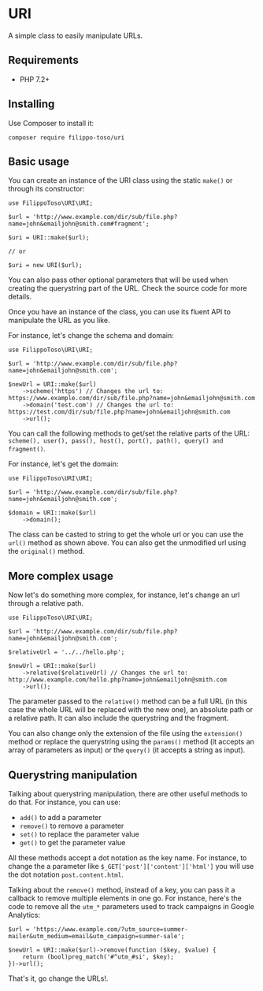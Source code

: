 # URI

A simple class to easily manipulate URLs.

## Requirements

- PHP 7.2+

## Installing

Use Composer to install it:

```
composer require filippo-toso/uri
```

## Basic usage

You can create an instance of the URI class using the static `make()` or through its constructor:

```
use FilippoToso\URI\URI;

$url = 'http://www.example.com/dir/sub/file.php?name=john&emailjohn@smith.com#fragment';

$uri = URI::make($url);

// or

$uri = new URI($url);
```

You can also pass other optional parameters that will be used when creating the querystring part of the URL. Check the source code for more details.

Once you have an instance of the class, you can use its fluent API to manipulate the URL as you like.

For instance, let's change the schema and domain:

```
use FilippoToso\URI\URI;

$url = 'http://www.example.com/dir/sub/file.php?name=john&emailjohn@smith.com';

$newUrl = URI::make($url)
    ->scheme('https') // Changes the url to: https://www.example.com/dir/sub/file.php?name=john&emailjohn@smith.com
    ->domain('test.com') // Changes the url to: https://test.com/dir/sub/file.php?name=john&emailjohn@smith.com
    ->url();  

```

You can call the following methods to get/set the relative parts of the URL: `scheme(), user(), pass(), host(), port(), path(), query() and fragment()`.

For instance, let's get the domain:

```
use FilippoToso\URI\URI;

$url = 'http://www.example.com/dir/sub/file.php?name=john&emailjohn@smith.com';

$domain = URI::make($url)
    ->domain();

```

The class can be casted to string to get the whole url or you can use the `url()` method as shown above. 
You can also get the unmodified url using the `original()` method.

## More complex usage

Now let's do something more complex, for instance, let's change an url through a relative path. 

```
use FilippoToso\URI\URI;

$url = 'http://www.example.com/dir/sub/file.php?name=john&emailjohn@smith.com';

$relativeUrl = '../../hello.php';

$newUrl = URI::make($url)
    ->relative($relativeUrl) // Changes the url to: http://www.example.com/hello.php?name=john&emailjohn@smith.com
    ->url();

```

The parameter passed to the `relative()` method can be a full URL (in this case the whole URL will be replaced with the new one), an absolute path or a relative path. It can also include the querystring and the fragment.

You can also change only the extension of the file using the `extension()` method or replace the querystring using the `params()` method (it accepts an array of parameters as input) or the `query()` (it accepts a string as input).

## Querystring manipulation

Talking about querystring manipulation, there are other useful methods to do that. For instance, you can use:

- `add()` to add a parameter 
- `remove()` to remove a parameter
- `set()` to replace the parameter value
- `get()` to get the parameter value

All these methods accept a dot notation as the key name. For instance, to change the a parameter like `$_GET['post']['content']['html']` you will use the dot notation `post.content.html`.

Talking about the `remove()` method, instead of a key, you can pass it a callback to remove multiple elements in one go. For instance, here's the code to remove all the `utm_*` parameters used to track campaigns in Google Analytics:

```
$url = 'https://www.example.com/?utm_source=summer-mailer&utm_medium=email&utm_campaign=summer-sale';

$newUrl = URI::make($url)->remove(function ($key, $value) {
    return (bool)preg_match('#^utm_#si', $key);
})->url();
```

That's it, go change the URLs!.
